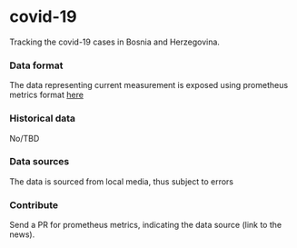# covid-19
Tracking the covid-19 cases in Bosnia and Herzegovina.

### Data format
The data representing current measurement is exposed using prometheus metrics format [here](metrics/current)

### Historical data
No/TBD

### Data sources
The data is sourced from local media, thus subject to errors

### Contribute
Send a PR for prometheus metrics, indicating the data source (link to the news).

